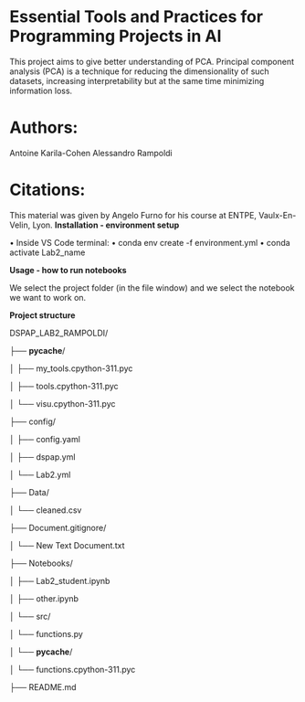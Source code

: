 # Essential Tools and Practices for Programming Projects in AI
This project aims to give better understanding of PCA. Principal component analysis (PCA) is a technique for reducing the dimensionality of such datasets, increasing interpretability but at the same time minimizing information loss.

# Authors:
Antoine Karila-Cohen
Alessandro Rampoldi

# Citations:
This material was given by Angelo Furno for his course at ENTPE, Vaulx-En-Velin, Lyon.
**Installation - environment setup**

•	Inside VS Code terminal:
•	conda env create -f environment.yml
•	conda activate Lab2_name

**Usage - how to run notebooks**

We select the project folder (in the file window) and we select the notebook we want to work on.

**Project structure**

DSPAP_LAB2_RAMPOLDI/

├── __pycache__/
    
│   ├── my_tools.cpython-311.pyc
    
│   ├── tools.cpython-311.pyc
    
│   └── visu.cpython-311.pyc
    
├── config/
    
│   ├── config.yaml
    
│   ├── dspap.yml
    
│   └── Lab2.yml
    
├── Data/
    
│   └── cleaned.csv
    
├── Document.gitignore/
    
│   └── New Text Document.txt
    
├── Notebooks/
    
│   ├── Lab2_student.ipynb
    
│   ├── other.ipynb
    
│   └── src/
        
│       └── functions.py
        
│       └── __pycache__/
            
│           └── functions.cpython-311.pyc
    
├── README.md